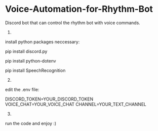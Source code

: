 # Voice-Automation-for-Rhythm-Bot
Discord bot that can control the rhythm bot with voice commands.

1.
install python packages neccessary:

pip install discord.py

pip install python-dotenv

pip install SpeechRecognition

2.
edit the .env file:

DISCORD_TOKEN=YOUR_DISCORD_TOKEN
VOICE_CHAT=YOUR_VOICE_CHAT
CHANNEL=YOUR_TEXT_CHANNEL

3.
run the code and enjoy :)

